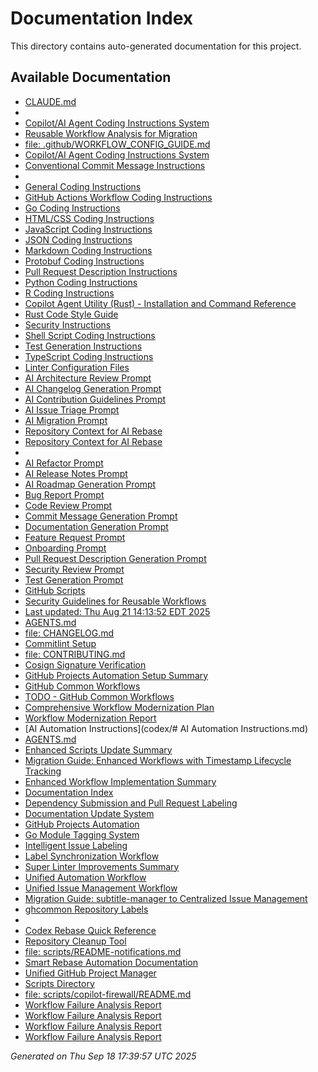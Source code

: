 <!-- file: docs/README.md -->
<!-- version: 1.0.0 -->
<!-- guid: ed5f7a3f-12c8-41a8-9ac4-01e4f6993c4c -->

# Documentation Index

This directory contains auto-generated documentation for this project.

## Available Documentation

- [CLAUDE.md](.github/CLAUDE.md)
- [](.github/PULL_REQUEST_TEMPLATE.md)
- [Copilot/AI Agent Coding Instructions System](.github/README.md)
- [Reusable Workflow Analysis for Migration](.github/REUSABLE_WORKFLOW_ANALYSIS.md)
- [file: .github/WORKFLOW_CONFIG_GUIDE.md](.github/WORKFLOW_CONFIG_GUIDE.md)
- [Copilot/AI Agent Coding Instructions System](.github/copilot-instructions.md)
- [Conventional Commit Message Instructions](.github/instructions/commit-messages.instructions.md)
- [](.github/instructions/copilot-instructions.md)
- [General Coding Instructions](.github/instructions/general-coding.instructions.md)
- [GitHub Actions Workflow Coding Instructions](.github/instructions/github-actions.instructions.md)
- [Go Coding Instructions](.github/instructions/go.instructions.md)
- [HTML/CSS Coding Instructions](.github/instructions/html-css.instructions.md)
- [JavaScript Coding Instructions](.github/instructions/javascript.instructions.md)
- [JSON Coding Instructions](.github/instructions/json.instructions.md)
- [Markdown Coding Instructions](.github/instructions/markdown.instructions.md)
- [Protobuf Coding Instructions](.github/instructions/protobuf.instructions.md)
- [Pull Request Description Instructions](.github/instructions/pull-request-descriptions.instructions.md)
- [Python Coding Instructions](.github/instructions/python.instructions.md)
- [R Coding Instructions](.github/instructions/r.instructions.md)
- [Copilot Agent Utility (Rust) - Installation and Command Reference](.github/instructions/rust-utility.instructions.md)
- [Rust Code Style Guide](.github/instructions/rust.instructions.md)
- [Security Instructions](.github/instructions/security.instructions.md)
- [Shell Script Coding Instructions](.github/instructions/shell.instructions.md)
- [Test Generation Instructions](.github/instructions/test-generation.instructions.md)
- [TypeScript Coding Instructions](.github/instructions/typescript.instructions.md)
- [Linter Configuration Files](.github/linters/README.md)
- [AI Architecture Review Prompt](.github/prompts/ai-architecture.prompt.md)
- [AI Changelog Generation Prompt](.github/prompts/ai-changelog.prompt.md)
- [AI Contribution Guidelines Prompt](.github/prompts/ai-contribution.prompt.md)
- [AI Issue Triage Prompt](.github/prompts/ai-issue-triage.prompt.md)
- [AI Migration Prompt](.github/prompts/ai-migration.prompt.md)
- [Repository Context for AI Rebase](.github/prompts/ai-rebase-context.md)
- [Repository Context for AI Rebase](.github/prompts/ai-rebase-context.template.md)
- [](.github/prompts/ai-rebase-system.prompt.md)
- [AI Refactor Prompt](.github/prompts/ai-refactor.prompt.md)
- [AI Release Notes Prompt](.github/prompts/ai-release-notes.prompt.md)
- [AI Roadmap Generation Prompt](.github/prompts/ai-roadmap.prompt.md)
- [Bug Report Prompt](.github/prompts/bug-report.prompt.md)
- [Code Review Prompt](.github/prompts/code-review.prompt.md)
- [Commit Message Generation Prompt](.github/prompts/commit-message.prompt.md)
- [Documentation Generation Prompt](.github/prompts/documentation.prompt.md)
- [Feature Request Prompt](.github/prompts/feature-request.prompt.md)
- [Onboarding Prompt](.github/prompts/onboarding.prompt.md)
- [Pull Request Description Generation Prompt](.github/prompts/pull-request.prompt.md)
- [Security Review Prompt](.github/prompts/security-review.prompt.md)
- [Test Generation Prompt](.github/prompts/test-generation.prompt.md)
- [GitHub Scripts](.github/scripts/README.md)
- [Security Guidelines for Reusable Workflows](.github/security-guidelines.md)
- [Last updated: Thu Aug 21 14:13:52 EDT 2025](.github/workflow-status.md)
- [AGENTS.md](AGENTS.md)
- [file: CHANGELOG.md](CHANGELOG.md)
- [Commitlint Setup](COMMITLINT_SETUP.md)
- [file: CONTRIBUTING.md](CONTRIBUTING.md)
- [Cosign Signature Verification](COSIGN_VERIFICATION.md)
- [GitHub Projects Automation Setup Summary](GITHUB_PROJECTS_SETUP.md)
- [GitHub Common Workflows](README.md)
- [TODO - GitHub Common Workflows](TODO.md)
- [Comprehensive Workflow Modernization Plan](WORKFLOW_MODERNIZATION_PLAN.md)
- [Workflow Modernization Report](WORKFLOW_MODERNIZATION_REPORT.md)
- [AI Automation Instructions](codex/# AI Automation Instructions.md)
- [AGENTS.md](codex/AGENTS.md)
- [Enhanced Scripts Update Summary](docs/ENHANCED_SCRIPTS_UPDATE.md)
- [Migration Guide: Enhanced Workflows with Timestamp Lifecycle Tracking](docs/ENHANCED_WORKFLOW_MIGRATION.md)
- [Enhanced Workflow Implementation Summary](docs/ENHANCED_WORKFLOW_SUMMARY.md)
- [Documentation Index](docs/README.md)
- [Dependency Submission and Pull Request Labeling](docs/dependency-submission-and-labeling.md)
- [Documentation Update System](docs/documentation-updates.md)
- [GitHub Projects Automation](docs/github-projects-automation.md)
- [Go Module Tagging System](docs/go-module-tagging.md)
- [Intelligent Issue Labeling](docs/intelligent-issue-labeling.md)
- [Label Synchronization Workflow](docs/label-synchronization.md)
- [Super Linter Improvements Summary](docs/super-linter-improvements.md)
- [Unified Automation Workflow](docs/unified-automation.md)
- [Unified Issue Management Workflow](docs/unified-issue-management.md)
- [Migration Guide: subtitle-manager to Centralized Issue Management](examples/migration-guides/subtitle-manager-migration.md)
- [ghcommon Repository Labels](labels.md)
- [](repo-comparison-chart.md)
- [Codex Rebase Quick Reference](scripts/CODEX-REBASE-GUIDE.md)
- [Repository Cleanup Tool](scripts/README-cleanup-tool.md)
- [file: scripts/README-notifications.md](scripts/README-notifications.md)
- [Smart Rebase Automation Documentation](scripts/README-rebase.md)
- [Unified GitHub Project Manager](scripts/README-unified-project-manager.md)
- [Scripts Directory](scripts/README.md)
- [file: scripts/copilot-firewall/README.md](scripts/copilot-firewall/README.md)
- [Workflow Failure Analysis Report](scripts/workflow-debug-output/reports/summary_report_20250811_130247.md)
- [Workflow Failure Analysis Report](scripts/workflow-debug-output/reports/summary_report_20250811_132335.md)
- [Workflow Failure Analysis Report](scripts/workflow-debug-output/reports/summary_report_20250811_133609.md)
- [Workflow Failure Analysis Report](scripts/workflow-debug-output/reports/summary_report_20250811_135842.md)

_Generated on Thu Sep 18 17:39:57 UTC 2025_
